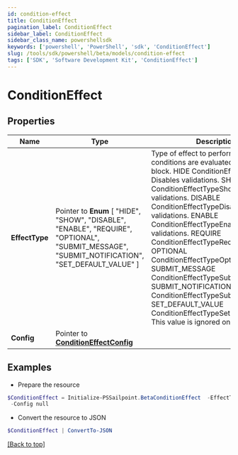 ```yaml
---
id: condition-effect
title: ConditionEffect
pagination_label: ConditionEffect
sidebar_label: ConditionEffect
sidebar_class_name: powershellsdk
keywords: ['powershell', 'PowerShell', 'sdk', 'ConditionEffect'] 
slug: /tools/sdk/powershell/beta/models/condition-effect
tags: ['SDK', 'Software Development Kit', 'ConditionEffect']
---
```



# ConditionEffect

## Properties

Name | Type | Description | Notes
------------ | ------------- | ------------- | -------------
**EffectType** |  Pointer to  **Enum** [  "HIDE",    "SHOW",    "DISABLE",    "ENABLE",    "REQUIRE",    "OPTIONAL",    "SUBMIT_MESSAGE",    "SUBMIT_NOTIFICATION",    "SET_DEFAULT_VALUE" ] | Type of effect to perform when the conditions are evaluated for this logic block. HIDE ConditionEffectTypeHide  Disables validations. SHOW ConditionEffectTypeShow  Enables validations. DISABLE ConditionEffectTypeDisable  Disables validations. ENABLE ConditionEffectTypeEnable  Enables validations. REQUIRE ConditionEffectTypeRequire OPTIONAL ConditionEffectTypeOptional SUBMIT_MESSAGE ConditionEffectTypeSubmitMessage SUBMIT_NOTIFICATION ConditionEffectTypeSubmitNotification SET_DEFAULT_VALUE ConditionEffectTypeSetDefaultValue  This value is ignored on purpose. | [optional] 
**Config** |  Pointer to [**ConditionEffectConfig**](condition-effect-config) |  | [optional] 

## Examples

- Prepare the resource
```powershell
$ConditionEffect = Initialize-PSSailpoint.BetaConditionEffect  -EffectType HIDE `
 -Config null
```

- Convert the resource to JSON
```powershell
$ConditionEffect | ConvertTo-JSON
```


[[Back to top]](#) 

